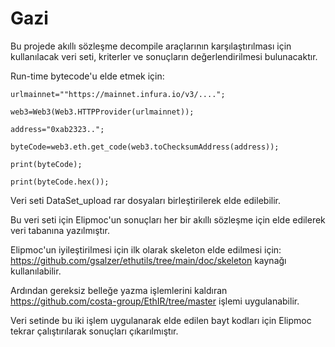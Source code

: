 # Gazi
Bu projede akıllı sözleşme decompile araçlarının karşılaştırılması için kullanılacak veri seti, kriterler ve sonuçların değerlendirilmesi bulunacaktır.

Run-time bytecode'u elde etmek için:

```
urlmainnet=""https://mainnet.infura.io/v3/....";

web3=Web3(Web3.HTTPProvider(urlmainnet));

address="0xab2323..";

byteCode=web3.eth.get_code(web3.toChecksumAddress(address));

print(byteCode);

print(byteCode.hex());
```
Veri seti  DataSet_upload rar dosyaları birleştirilerek elde edilebilir.

Bu veri seti için Elipmoc'un sonuçları her bir akıllı sözleşme için elde edilerek veri tabanına yazılmıştır. 

Elipmoc'un iyileştirilmesi için ilk olarak skeleton elde edilmesi için: https://github.com/gsalzer/ethutils/tree/main/doc/skeleton
kaynağı kullanılabilir.

Ardından gereksiz belleğe yazma işlemlerini kaldıran https://github.com/costa-group/EthIR/tree/master işlemi uygulanabilir. 

Veri setinde bu iki işlem uygulanarak elde edilen bayt kodları için Elipmoc tekrar çalıştırılarak sonuçları çıkarılmıştır.
